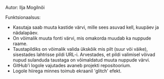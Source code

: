 Autor: Ilja Mogilnõi

Funktsionaalsus:

* Kasutaja saab muuta kastide värvi, mille sees asuvad kell, kuupäev ja nädalapäev.
* On võimalik muuta fonti värvi, mis omakorda muudab ka nuppude raame.
* Taustapildiks on võimalik valida ükskõik mis pilt (suur või väike), sisestades lahtrisse pildi URL-i. Arvestades, et pildi valimisel võivad nupud sulanduda taustaga on võimaldatud muuta nuppude värvi.
* GitHub'i logole vajutades avaneb projekti repositoorium.
* Logole hiirega minnes toimub ekraanil 'glitch' efekt.
